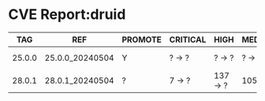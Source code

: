 # CVE Report:druid
|  TAG   |       REF       | PROMOTE | CRITICAL |   HIGH   |  MEDIUM  |   LOW   | UNKNOWN |
|--------|-----------------|---------|----------|----------|----------|---------|---------|
| 25.0.0 | 25.0.0_20240504 | Y       | ? -> ?   | ? -> ?   | ? -> ?   | ? -> ?  | ? -> ?  |
| 28.0.1 | 28.0.1_20240504 | ?       | 7 -> ?   | 137 -> ? | 105 -> ? | 34 -> ? | 0 -> ?  |
